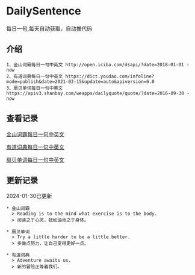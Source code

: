 # DailySentence

每日一句,每天自动获取，自动推代码

## 介绍

```
1、金山词霸每日一句中英文 http://open.iciba.com/dsapi/?date=2018-01-01 - now
2、有道词典每日一句中英文 https://dict.youdao.com/infoline?mode=publish&date=2021-03-15&update=auto&apiversion=6.0
3、扇贝单词每日一句中英文 https://apiv3.shanbay.com/weapps/dailyquote/quote/?date=2016-09-30 - now
```

## 查看记录

[金山词霸每日一句中英文](./data/iciba/)

[有道词典每日一句中英文](./data/youdao/)

[扇贝单词每日一句中英文](./data/shanbay/)

## 更新记录
2024-01-30已更新 
```
* 金山词霸
  > Reading is to the mind what exercise is to the body.
  > 阅读之于心灵，犹如运动之于身体。

* 扇贝单词
  > Try a little harder to be a little better.
  > 多做点努力，让自己变得更好一点。

* 有道词典
  > Adventure awaits us.
  > 新的冒险正等着我们。

```
